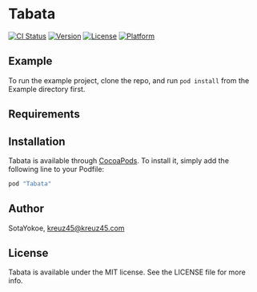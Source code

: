 # Tabata

[![CI Status](http://img.shields.io/travis/SotaYokoe/Tabata.svg?style=flat)](https://travis-ci.org/SotaYokoe/Tabata)
[![Version](https://img.shields.io/cocoapods/v/Tabata.svg?style=flat)](http://cocoapods.org/pods/Tabata)
[![License](https://img.shields.io/cocoapods/l/Tabata.svg?style=flat)](http://cocoapods.org/pods/Tabata)
[![Platform](https://img.shields.io/cocoapods/p/Tabata.svg?style=flat)](http://cocoapods.org/pods/Tabata)

## Example

To run the example project, clone the repo, and run `pod install` from the Example directory first.

## Requirements

## Installation

Tabata is available through [CocoaPods](http://cocoapods.org). To install
it, simply add the following line to your Podfile:

```ruby
pod "Tabata"
```

## Author

SotaYokoe, kreuz45@kreuz45.com

## License

Tabata is available under the MIT license. See the LICENSE file for more info.
